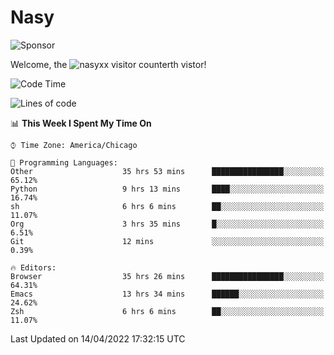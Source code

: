 # Nasy

<!--
<p align="center">
<img height="200" src="https://github-readme-stats.vercel.app/api?username=nasyxx&count_private=true&show_icons=true&theme=dracula&include_all_commits=true"/>
<img height="200" src="https://github-readme-stats.vercel.app/api/top-langs/?username=nasyxx&theme=dracula&hide=html,jupyter+notebook&count_private=true&show_icons=true"/>
</p>

  
----------------
-->

![Sponsor](https://img.shields.io/static/v1.svg?label=Sponsor&message=%E2%9D%A4&logo=GitHub&style=flat&color=pink)
 
Welcome, the ![nasyxx visitor counter](https://count.getloli.com/get/@nasyxx?theme=rule34)th vistor!
 
<!--START_SECTION:waka-->
![Code Time](http://img.shields.io/badge/Code%20Time-2%2C233%20hrs%205%20mins-blue)

![Lines of code](https://img.shields.io/badge/From%20Hello%20World%20I%27ve%20Written-5%20Million%20lines%20of%20code-blue)

📊 **This Week I Spent My Time On** 

```text
⌚︎ Time Zone: America/Chicago

💬 Programming Languages: 
Other                    35 hrs 53 mins      ████████████████░░░░░░░░░   65.12% 
Python                   9 hrs 13 mins       ████░░░░░░░░░░░░░░░░░░░░░   16.74% 
sh                       6 hrs 6 mins        ██░░░░░░░░░░░░░░░░░░░░░░░   11.07% 
Org                      3 hrs 35 mins       █░░░░░░░░░░░░░░░░░░░░░░░░   6.51% 
Git                      12 mins             ░░░░░░░░░░░░░░░░░░░░░░░░░   0.39%

🔥 Editors: 
Browser                  35 hrs 26 mins      ████████████████░░░░░░░░░   64.31% 
Emacs                    13 hrs 34 mins      ██████░░░░░░░░░░░░░░░░░░░   24.62% 
Zsh                      6 hrs 6 mins        ██░░░░░░░░░░░░░░░░░░░░░░░   11.07%

```


 Last Updated on 14/04/2022 17:32:15 UTC
<!--END_SECTION:waka-->

<!-- ![visitors](https://visitor-badge.laobi.icu/badge?page_id=nasyxx.nasyxx) -->
